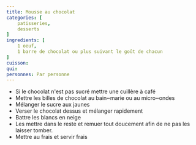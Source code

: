 ```yaml
---
title: Mousse au chocolat
categories: [
    patisseries,
    desserts
]
ingredients: [
    1 oeuf,
    1 barre de chocolat ou plus suivant le goût de chacun
]
cuisson: 
qui: 
personnes: Par personne
---
```


* Si le chocolat n'est pas sucré mettre une cuillère à café
* Mettre les billes de chocolat au bain‒marie ou au micro‒ondes
* Mélanger le sucre aux jaunes
* Verser le chocolat dessus et mélanger rapidement
* Battre les blancs en neige
* Les mettre dans le reste et remuer tout doucement afin de ne pas les laisser tomber.
* Mettre au frais et servir frais  